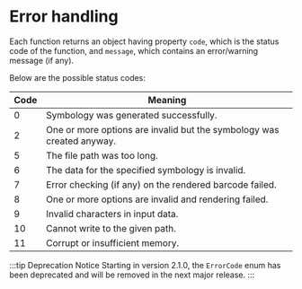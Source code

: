 # Error handling

Each function returns an object having property `code`, which is the status code of the function, and `message`, which contains an error/warning message (if any).

Below are the possible status codes:

| Code          | Meaning                                                               |
|---------------|-----------------------------------------------------------------------|
| 0             | Symbology was generated successfully.                                 |
| 2             | One or more options are invalid but the symbology was created anyway. |
| 5             | The file path was too long.                                           |
| 6             | The data for the specified symbology is invalid.                      |
| 7             | Error checking (if any) on the rendered barcode failed.               |
| 8             | One or more options are invalid and rendering failed.                 |
| 9             | Invalid characters in input data.                                     |
| 10            | Cannot write to the given path.                                       |
| 11            | Corrupt or insufficient memory.                                       |

:::tip Deprecation Notice
Starting in version 2.1.0, the `ErrorCode` enum has been deprecated and will be removed in the next major release.
:::
